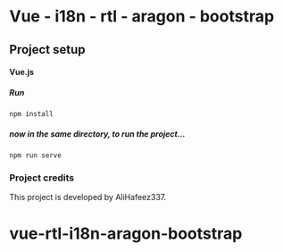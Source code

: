 ﻿# Vue - i18n - rtl - aragon - bootstrap

<!--- just - [**Live demo**](https://board-ac1a6.web.app/) --->


## Project setup

#### Vue.js

##### Run
```
npm install
```

##### now in the same directory, to run the project...
```
npm run serve
```

### Project credits

This project is developed by AliHafeez337.

# vue-rtl-i18n-aragon-bootstrap
